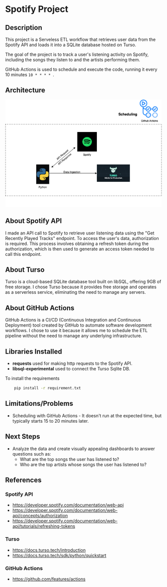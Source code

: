 # Spotify Project

## Description
This project is a Serveless ETL workflow that retrieves user data from the Spotify API and loads it into a SQLite database hosted on Turso.

The goal of the project is to track a user's listening activity on Spotify, including the songs they listen to and the artists performing them.

GitHub Actions is used to schedule and execute the code, running it every 10 minutes ```10 * * * * ```.

## Architecture
<p align="center">
  <img src="images/Spotify%20Project.png" />
</p>

## About Spotify API
I made an API call to Spotify to retrieve user listening data using the "Get Recently Played Tracks" endpoint. To access the user's data, authorization is required. This process involves obtaining a refresh token during the authorization, which is then used to generate an access token needed to call this endpoint.

## About Turso
Turso is a cloud-based SQLite database tool built on libSQL, offering 9GB of free storage. I chose Turso because it provides free storage and operates as a serverless service, eliminating the need to manage any servers.

## About GitHub Actions
GitHub Actions is a CI/CD (Continuous Integration and Continuous Deployment) tool created by GitHub to automate software development workflows. I chose to use it because it allows me to schedule the ETL pipeline without the need to manage any underlying infrastructure.

## Libraries Installed
- **requests** used for making http requests to the Spotify API.
- **libsql-experimental** used to connect the Turso Sqlite DB.

To install the requirements
```bash
    pip install -r requirement.txt
```

## Limitations/Problems
- Scheduling with GitHub Actions - It doesn't run at the expected time, but typically starts 15 to 20 minutes later. 

## Next Steps
- Analyze the data and create visually appealing dashboards to answer questions such as:
    - What are the top songs the user has listened to?
    - Who are the top artists whose songs the user has listened to?

## References
### Spotify API
- https://developer.spotify.com/documentation/web-api
- https://developer.spotify.com/documentation/web-api/concepts/authorization
- https://developer.spotify.com/documentation/web-api/tutorials/refreshing-tokens

### Turso
- https://docs.turso.tech/introduction
- https://docs.turso.tech/sdk/python/quickstart

### GitHub Actions
- https://github.com/features/actions
